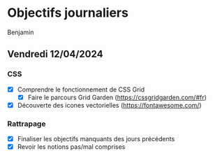 # Objectifs journaliers

Benjamin

## Vendredi 12/04/2024

### CSS

- [X] Comprendre le fonctionnement de CSS Grid
  - [X] Faire le parcours Grid Garden (https://cssgridgarden.com/#fr)
- [X] Découverte des icones vectorielles (https://fontawesome.com/)

### Rattrapage

- [X] Finaliser les objectifs manquants des jours précédents
- [X] Revoir les notions pas/mal comprises
